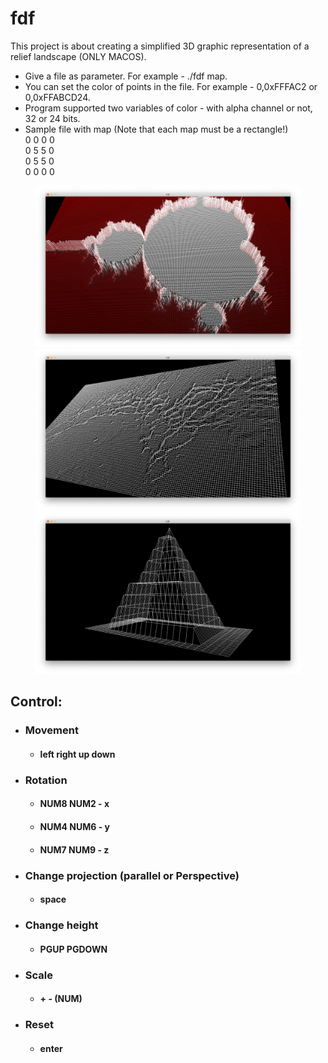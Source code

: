 # fdf
This project is about creating a simplified 3D graphic representation of a relief landscape (ONLY MACOS).

- Give a file as parameter. For example - ./fdf map.
- You can set the color of points in the file. For example - 0,0xFFFAC2 or 0,0xFFABCD24.
- Program supported two variables of color - with alpha channel or not, 32 or 24 bits.
- Sample file with map (Note that each map must be a rectangle!)\
0 0 0 0\
0 5 5 0\
0 5 5 0\
0 0 0 0

<figure>
	<img src="pic/mandelbrot.png" />
	<img src="pic/mars.png" />
	<img src="pic/pyramide.png" />
</figure>

## Control:
- ### Movement
   + #### left right up down
- ### Rotation
   + #### NUM8 NUM2 - x
   + #### NUM4 NUM6 - y
   + #### NUM7 NUM9 - z
- ### Change projection (parallel or Perspective)
   + #### space
- ### Change height
   + #### PGUP PGDOWN
- ### Scale
   + #### + - (NUM)
- ### Reset
   + #### enter
